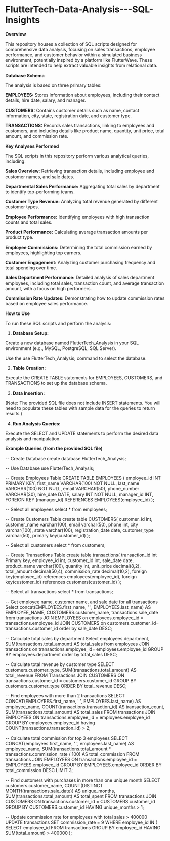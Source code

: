 # FlutterTech-Data-Analysis---SQL-Insights

**Overview**

This repository houses a collection of SQL scripts designed for comprehensive data analysis, focusing on sales transactions, employee performance, and customer behavior within a simulated business environment, potentially inspired by a platform like FlutterWave. These scripts are intended to help extract valuable insights from relational data.

**Database Schema**

The analysis is based on three primary tables:

**EMPLOYEES:** Stores information about employees, including their contact details, hire date, salary, and manager.

**CUSTOMERS:** Contains customer details such as name, contact information, city, state, registration date, and customer type.

**TRANSACTIONS:** Records sales transactions, linking to employees and customers, and including details like product name, quantity, unit price, total amount, and commission rate.

**Key Analyses Performed**

The SQL scripts in this repository perform various analytical queries, including:

**Sales Overview**: Retrieving transaction details, including employee and customer names, and sale dates.

**Departmental Sales Performance:** Aggregating total sales by department to identify top-performing teams.

**Customer Type Revenue:** Analyzing total revenue generated by different customer types.

**Employee Performance:** Identifying employees with high transaction counts and total sales.

**Product Performance:** Calculating average transaction amounts per product type.

**Employee Commissions:** Determining the total commission earned by employees, highlighting top earners.

**Customer Engagement:** Analyzing customer purchasing frequency and total spending over time.

**Sales Department Performance:** Detailed analysis of sales department employees, including total sales, transaction count, and average transaction amount, with a focus on high performers.

**Commission Rate Updates:** Demonstrating how to update commission rates based on employee sales performance.

**How to Use**

To run these SQL scripts and perform the analysis:

1. **Database Setup:**

Create a new database named FlutterTech_Analysis in your SQL environment (e.g., MySQL, PostgreSQL, SQL Server).

Use the use FlutterTech_Analysis; command to select the database.

2. **Table Creation:**

Execute the CREATE TABLE statements for EMPLOYEES, CUSTOMERS, and TRANSACTIONS to set up the database schema.

3. **Data Insertion:**

(Note: The provided SQL file does not include INSERT statements. You will need to populate these tables with sample data for the queries to return results.)

4. **Run Analysis Queries:**

Execute the SELECT and UPDATE statements to perform the desired data analysis and manipulation.

**Example Queries (from the provided SQL file)**

-- Create Database
create database FlutterTech_Analysis;

-- Use Database
use FlutterTech_Analysis;

-- Create Employees Table
CREATE TABLE EMPLOYEES (
    employee_id INT PRIMARY KEY,
    first_name VARCHAR(100) NOT NULL,
    last_name VARCHAR(100) NOT NULL,
    email VARCHAR(50),
    phone_number VARCHAR(30),
    hire_date DATE,
    salary INT NOT NULL,
    manager_id INT,
    FOREIGN KEY (manager_id) REFERENCES EMPLOYEES(employee_id)
);

-- Select all employees
select * from employees;

-- Create Customers Table
create table CUSTOMERS(
customer_id int,
customer_name varchar(100),
email varchar(50),
phone int,
city varchar(100),
state varchar(100),
registration_date date,
customer_type varchar(50),
primary key(customer_id)
);

-- Select all customers
select * from customers;

-- Create Transactions Table
create table transactions(
transaction_id int Primary key,
employee_id int,
customer_id int,
sale_date date,
product_name varchar(100),
quantity int,
unit_price decimal(8,2),
total_amount decimal(50,4),
commission_rate decimal(10,2),
foreign key(employee_id) references employees(employee_id),
foreign key(customer_id) references customers(customer_id)
);

-- Select all transactions
select * from transactions;

-- Get employee name, customer name, and sale date for all transactions
Select 
concat(EMPLOYEES.first_name, ' ', EMPLOYEES.last_name) AS EMPLOYEE_NAME,
CUSTOMERS.customer_name,
transactions.sale_date
from transactions
JOIN EMPLOYEES on employees.employee_id = transactions.employee_id
JOIN CUSTOMERS on customers.customer_id= transactions.customer_id
order by sale_date DESC;

-- Calculate total sales by department
Select 
employees.department, 
SUM(transactions.total_amount) AS total_sales
from employees
JOIN transactions on transactions.employee_id= employees.employee_id
GROUP BY employees.department
order by total_sales DESC;

-- Calculate total revenue by customer type
SELECT 
    customers.customer_type,
    SUM(transactions.total_amount) AS total_revenue
FROM 
    Transactions
JOIN CUSTOMERS ON transactions.customer_id = customers.customer_id
GROUP BY 
customers.customer_type
ORDER BY 
    total_revenue DESC;

-- Find employees with more than 2 transactions
SELECT 
    CONCAT(EMPLOYEES.first_name, ' ', EMPLOYEES.last_name) AS employee_name,
    COUNT(transactions.transaction_id) AS transaction_count,
    SUM(transactions.total_amount) AS total_sales
FROM 
    transactions 
JOIN EMPLOYEES  ON transactions.employee_id = employees.employee_id
GROUP BY 
    employees.employee_id
having
    COUNT(transactions.transaction_id) > 2;

-- Calculate total commission for top 3 employees
SELECT 
CONCAT(employees.first_name, ' ', employees.last_name) AS employee_name,
SUM(transactions.total_amount * transactions.commission_rate / 100) AS total_commission
FROM 
    transactions
JOIN EMPLOYEES  ON transactions.employee_id = EMPLOYEES.employee_id
GROUP BY 
    EMPLOYEES.employee_id
ORDER BY 
    total_commission DESC
LIMIT 3;

-- Find customers with purchases in more than one unique month
SELECT 
customers.customer_name,
COUNT(DISTINCT MONTH(transactions.sale_date)) AS unique_months,
SUM(transactions.total_amount) AS total_spent
FROM transactions
JOIN CUSTOMERS ON transactions.customer_id = CUSTOMERS.customer_id
GROUP BY 
    CUSTOMERS.customer_id
HAVING 
    unique_months > 1;

-- Update commission rate for employees with total sales > 400000
UPDATE transactions
SET commission_rate = 9
WHERE employee_id 
IN (
SELECT employee_id
FROM transactions
GROUP BY employee_id
HAVING SUM(total_amount) > 400000
);
